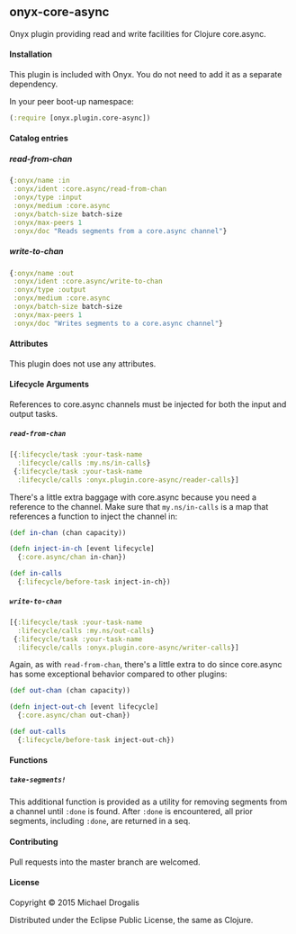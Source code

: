 ## onyx-core-async

Onyx plugin providing read and write facilities for Clojure core.async.

#### Installation

This plugin is included with Onyx. You do not need to add it as a separate dependency.

In your peer boot-up namespace:

```clojure
(:require [onyx.plugin.core-async])
```

#### Catalog entries

##### read-from-chan

```clojure
{:onyx/name :in
 :onyx/ident :core.async/read-from-chan
 :onyx/type :input
 :onyx/medium :core.async
 :onyx/batch-size batch-size
 :onyx/max-peers 1
 :onyx/doc "Reads segments from a core.async channel"}
```

##### write-to-chan

```clojure
{:onyx/name :out
 :onyx/ident :core.async/write-to-chan
 :onyx/type :output
 :onyx/medium :core.async
 :onyx/batch-size batch-size
 :onyx/max-peers 1
 :onyx/doc "Writes segments to a core.async channel"}
```

#### Attributes

This plugin does not use any attributes.

#### Lifecycle Arguments

References to core.async channels must be injected for both the input and output tasks.

##### `read-from-chan`

```clojure
[{:lifecycle/task :your-task-name
  :lifecycle/calls :my.ns/in-calls}
 {:lifecycle/task :your-task-name
  :lifecycle/calls :onyx.plugin.core-async/reader-calls}]
```

There's a little extra baggage with core.async because you need a reference to the channel.
Make sure that `my.ns/in-calls` is a map that references a function to inject the channel in:

```clojure
(def in-chan (chan capacity))

(defn inject-in-ch [event lifecycle]
  {:core.async/chan in-chan})

(def in-calls
  {:lifecycle/before-task inject-in-ch})
```

##### `write-to-chan`

```clojure
[{:lifecycle/task :your-task-name
  :lifecycle/calls :my.ns/out-calls}
 {:lifecycle/task :your-task-name
  :lifecycle/calls :onyx.plugin.core-async/writer-calls}]
```

Again, as with `read-from-chan`, there's a little extra to do since core.async has some exceptional behavior compared to other plugins:

```clojure
(def out-chan (chan capacity))

(defn inject-out-ch [event lifecycle]
  {:core.async/chan out-chan})

(def out-calls
  {:lifecycle/before-task inject-out-ch})
```

#### Functions

##### `take-segments!`

This additional function is provided as a utility for removing segments
from a channel until `:done` is found. After `:done` is encountered, all prior segments,
including `:done`, are returned in a seq.

#### Contributing

Pull requests into the master branch are welcomed.

#### License

Copyright © 2015 Michael Drogalis

Distributed under the Eclipse Public License, the same as Clojure.
